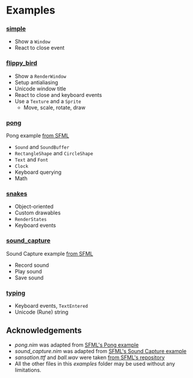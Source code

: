 Examples
========

### [simple](simple.nim)

- Show a `Window`
- React to close event

### [flippy_bird](flippy_bird.nim)

- Show a `RenderWindow`
- Setup antialiasing
- Unicode window title
- React to close and keyboard events
- Use a `Texture` and a `Sprite`
    - Move, scale, rotate, draw

### [pong](pong.nim)

Pong example [from SFML](https://github.com/LaurentGomila/SFML/blob/master/examples/pong)

- `Sound` and `SoundBuffer`
- `RectangleShape` and `CircleShape`
- `Text` and `Font`
- `Clock`
- Keyboard querying
- Math

### [snakes](snakes.nim)

- Object-oriented
- Custom drawables
- `RenderStates`
- Keyboard events

### [sound_capture](sound_capture.nim)

Sound Capture example [from SFML](https://github.com/LaurentGomila/SFML/blob/master/examples/sound_capture/)

- Record sound
- Play sound
- Save sound

### [typing](typing.nim)

- Keyboard events, `TextEntered`
- Unicode (Rune) string

Acknowledgements
----------------

- *pong.nim* was adapted from [SFML's Pong example](https://github.com/LaurentGomila/SFML/blob/master/examples/pong)
- *sound_capture.nim* was adapted from [SFML's Sound Capture example](https://github.com/LaurentGomila/SFML/blob/master/examples/sound_capture/)
- *sansation.ttf* and *ball.wav* were taken [from SFML's repository](https://github.com/LaurentGomila/SFML/blob/master/examples)
- All the other files in this *examples* folder may be used without any limitations.
